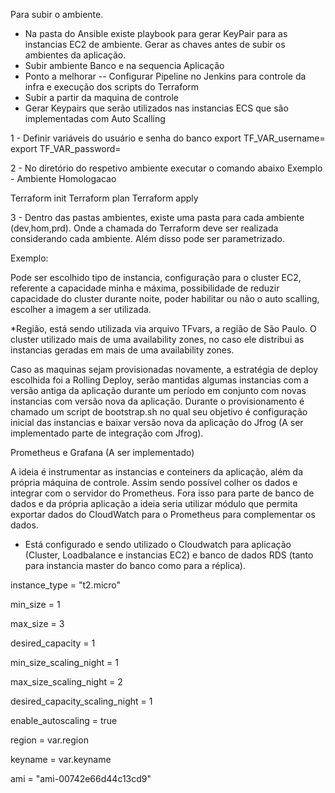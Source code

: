 Para subir o ambiente.

* Na pasta do Ansible existe playbook para gerar KeyPair para as instancias EC2 de ambiente. Gerar as chaves antes de subir os ambientes da aplicação.
* Subir ambiente Banco e na sequencia Aplicação 
* Ponto a melhorar -- Configurar Pipeline no Jenkins para controle da infra e execução dos scripts do Terraform
* Subir a partir da maquina de controle
* Gerar Keypairs que serão utilizados nas instancias ECS que são implementadas com Auto Scalling

1 -  Definir variáveis do usuário e senha do banco
  export TF_VAR_username=
  export TF_VAR_password=

2 - No diretório do respetivo ambiente executar o comando abaixo
 Exemplo - Ambiente Homologacao
 
 Terraform init
 Terraform plan
 Terraform apply
 
 3 - Dentro das pastas ambientes, existe uma pasta para cada ambiente (dev,hom,prd). Onde a chamada do Terraform deve ser realizada considerando cada ambiente. Além disso pode ser parametrizado.
 
 Exemplo:
 
 Pode ser escolhido tipo de instancia, configuração para o cluster EC2, referente a capacidade minha e máxima, possibilidade de reduzir capacidade do cluster durante noite, poder habilitar ou não o auto scalling, escolher a imagem a ser utilizada. 
 
 *Região, está sendo utilizada via arquivo TFvars, a região de São Paulo. O cluster utilizado mais de uma availability zones, no caso ele distribui as instancias geradas em mais de uma availability zones. 
 
Caso as maquinas sejam provisionadas novamente, a estratégia de deploy escolhida foi a Rolling Deploy, serão mantidas algumas instancias com a versão antiga da aplicação durante um período em conjunto com novas instancias com versão nova da aplicação. 
 Durante o provisionamento é chamado um script de bootstrap.sh no qual seu objetivo é configuração inicial das instancias e baixar versão nova da aplicação do Jfrog (A ser implementado parte de integração com Jfrog). 
 
Prometheus e Grafana (A ser implementado)

A ideia é instrumentar as instancias e conteiners da aplicação, além da própria máquina de controle. Assim sendo possível colher os dados e integrar com o servidor do Prometheus. Fora isso para parte de banco de dados e da própria aplicação a ideia seria utilizar módulo que permita exportar dados do CloudWatch para o Prometheus para complementar os dados. 

 * Está configurado e sendo utilizado o Cloudwatch para aplicação (Cluster, Loadbalance e instancias EC2) e banco de dados RDS (tanto para instancia master do banco como para a réplica).
 


instance_type      = "t2.micro"

  min_size           = 1
  
  max_size           = 3
  
  desired_capacity   = 1
  
  min_size_scaling_night           = 1
  
  max_size_scaling_night           = 2
  
  desired_capacity_scaling_night   = 1
  
  enable_autoscaling = true
  
  region = var.region
  
  keyname = var.keyname
  
  ami                = "ami-00742e66d44c13cd9"


